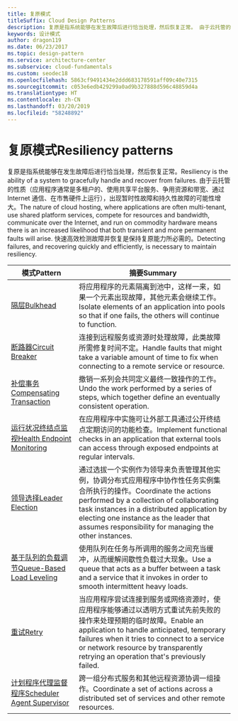 ```yaml
---
title: 复原模式
titleSuffix: Cloud Design Patterns
description: 复原是指系统能够在发生故障后进行恰当处理，然后恢复正常。 由于云托管的性质（应用程序通常是多租户的、使用共享平台服务、争用资源和带宽、通过 Internet 通信、在市售硬件上运行），出现暂时性故障和持久性故障的可能性增大。 快速高效检测故障并恢复是保持复原能力所必需的。
keywords: 设计模式
author: dragon119
ms.date: 06/23/2017
ms.topic: design-pattern
ms.service: architecture-center
ms.subservice: cloud-fundamentals
ms.custom: seodec18
ms.openlocfilehash: 5863cf9491434e2ddd683178591aff09c40e7315
ms.sourcegitcommit: c053e6edb429299a0ad9b327888d596c48859d4a
ms.translationtype: HT
ms.contentlocale: zh-CN
ms.lasthandoff: 03/20/2019
ms.locfileid: "58248892"
---
```

# <a name="resiliency-patterns"></a><span data-ttu-id="8b459-106">复原模式</span><span class="sxs-lookup"><span data-stu-id="8b459-106">Resiliency patterns</span></span>

<span data-ttu-id="8b459-107">复原是指系统能够在发生故障后进行恰当处理，然后恢复正常。</span><span class="sxs-lookup"><span data-stu-id="8b459-107">Resiliency is the ability of a system to gracefully handle and recover from failures.</span></span> <span data-ttu-id="8b459-108">由于云托管的性质（应用程序通常是多租户的、使用共享平台服务、争用资源和带宽、通过 Internet 通信、在市售硬件上运行），出现暂时性故障和持久性故障的可能性增大。</span><span class="sxs-lookup"><span data-stu-id="8b459-108">The nature of cloud hosting, where applications are often multi-tenant, use shared platform services, compete for resources and bandwidth, communicate over the Internet, and run on commodity hardware means there is an increased likelihood that both transient and more permanent faults will arise.</span></span> <span data-ttu-id="8b459-109">快速高效检测故障并恢复是保持复原能力所必需的。</span><span class="sxs-lookup"><span data-stu-id="8b459-109">Detecting failures, and recovering quickly and efficiently, is necessary to maintain resiliency.</span></span>

|                            <span data-ttu-id="8b459-110">模式</span><span class="sxs-lookup"><span data-stu-id="8b459-110">Pattern</span></span>                             |                                                                                                      <span data-ttu-id="8b459-111">摘要</span><span class="sxs-lookup"><span data-stu-id="8b459-111">Summary</span></span>                                                                                                       |
|----------------------------------------------------------------|--------------------------------------------------------------------------------------------------------------------------------------------------------------------------------------------------------------------|
|                   [<span data-ttu-id="8b459-112">隔层</span><span class="sxs-lookup"><span data-stu-id="8b459-112">Bulkhead</span></span>](../bulkhead.md)                   |                                                     <span data-ttu-id="8b459-113">将应用程序的元素隔离到池中，这样一来，如果一个元素出现故障，其他元素会继续工作。</span><span class="sxs-lookup"><span data-stu-id="8b459-113">Isolate elements of an application into pools so that if one fails, the others will continue to function.</span></span>                                                      |
|            [<span data-ttu-id="8b459-114">断路器</span><span class="sxs-lookup"><span data-stu-id="8b459-114">Circuit Breaker</span></span>](../circuit-breaker.md)            |                                                  <span data-ttu-id="8b459-115">连接到远程服务或资源时处理故障，此类故障所需修复时间不定。</span><span class="sxs-lookup"><span data-stu-id="8b459-115">Handle faults that might take a variable amount of time to fix when connecting to a remote service or resource.</span></span>                                                   |
|   [<span data-ttu-id="8b459-116">补偿事务</span><span class="sxs-lookup"><span data-stu-id="8b459-116">Compensating Transaction</span></span>](../compensating-transaction.md)   |                                                      <span data-ttu-id="8b459-117">撤销一系列会共同定义最终一致操作的工作。</span><span class="sxs-lookup"><span data-stu-id="8b459-117">Undo the work performed by a series of steps, which together define an eventually consistent operation.</span></span>                                                       |
| [<span data-ttu-id="8b459-118">运行状况终结点监视</span><span class="sxs-lookup"><span data-stu-id="8b459-118">Health Endpoint Monitoring</span></span>](../health-endpoint-monitoring.md) |                                            <span data-ttu-id="8b459-119">在应用程序中实施可让外部工具通过公开终结点定期访问的功能检查。</span><span class="sxs-lookup"><span data-stu-id="8b459-119">Implement functional checks in an application that external tools can access through exposed endpoints at regular intervals.</span></span>                                            |
|            [<span data-ttu-id="8b459-120">领导选择</span><span class="sxs-lookup"><span data-stu-id="8b459-120">Leader Election</span></span>](../leader-election.md)            | <span data-ttu-id="8b459-121">通过选拔一个实例作为领导来负责管理其他实例，协调分布式应用程序中协作性任务实例集合所执行的操作。</span><span class="sxs-lookup"><span data-stu-id="8b459-121">Coordinate the actions performed by a collection of collaborating task instances in a distributed application by electing one instance as the leader that assumes responsibility for managing the other instances.</span></span> |
|  [<span data-ttu-id="8b459-122">基于队列的负载调节</span><span class="sxs-lookup"><span data-stu-id="8b459-122">Queue-Based Load Leveling</span></span>](../queue-based-load-leveling.md)  |                                            <span data-ttu-id="8b459-123">使用队列在任务与所调用的服务之间充当缓冲，从而缓解间歇性负载过大现象。</span><span class="sxs-lookup"><span data-stu-id="8b459-123">Use a queue that acts as a buffer between a task and a service that it invokes in order to smooth intermittent heavy loads.</span></span>                                             |
|                      [<span data-ttu-id="8b459-124">重试</span><span class="sxs-lookup"><span data-stu-id="8b459-124">Retry</span></span>](../retry.md)                      |             <span data-ttu-id="8b459-125">当应用程序尝试连接到服务或网络资源时，使应用程序能够通过以透明方式重试先前失败的操作来处理预期的临时故障。</span><span class="sxs-lookup"><span data-stu-id="8b459-125">Enable an application to handle anticipated, temporary failures when it tries to connect to a service or network resource by transparently retrying an operation that's previously failed.</span></span>             |
| [<span data-ttu-id="8b459-126">计划程序代理监督程序</span><span class="sxs-lookup"><span data-stu-id="8b459-126">Scheduler Agent Supervisor</span></span>](../scheduler-agent-supervisor.md) |                                                            <span data-ttu-id="8b459-127">跨一组分布式服务和其他远程资源协调一组操作。</span><span class="sxs-lookup"><span data-stu-id="8b459-127">Coordinate a set of actions across a distributed set of services and other remote resources.</span></span>                                                            |